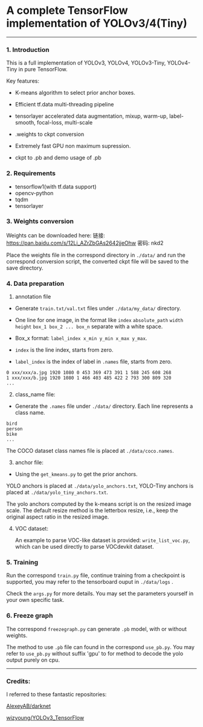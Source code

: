 # A complete TensorFlow implementation of YOLOv3/4(Tiny)


--------

### 1. Introduction

This is a full implementation of YOLOv3, YOLOv4, YOLOv3-Tiny, YOLOv4-Tiny in pure TensorFlow. 

Key features:

-   K-means algorithm to select prior anchor boxes.

- Efficient tf.data multi-threading pipeline
- tensorlayer accelerated data augmentation, mixup, warm-up, label-smooth, focal-loss, multi-scale
- .weights to ckpt conversion
- Extremely fast GPU non maximum supression.
- ckpt to .pb and demo usage of .pb

### 2. Requirements

- tensorflow1(with tf.data support)
- opencv-python
- tqdm
- tensorlayer

### 3. Weights conversion

Weights can be downloaded here: 链接: https://pan.baidu.com/s/12Li_AZrZbGAs2642jjeOhw  密码: nkd2

Place the weights file in the correspond directory in `./data/` and run the correspond conversion script, the converted ckpt file will be saved to the save directory.

### 4. Data preparation

1.  annotation file

-   Generate `train.txt/val.txt` files under `./data/my_data/` directory. 

-   One line for one image, in the format like `index` `absolute_path` `width` `height` `box_1 box_2 ... box_n` separate with a white space. 

-   Box_x format: `label_index x_min y_min x_max y_max`.

-   `index` is the line index, starts from zero.

-   `label_index` is the index of label in `.names` file, starts from zero.

```
0 xxx/xxx/a.jpg 1920 1080 0 453 369 473 391 1 588 245 608 268
1 xxx/xxx/b.jpg 1920 1080 1 466 403 485 422 2 793 300 809 320
...
```

2.  class_name file:

-   Generate the `.names` file under `./data/` directory. Each line represents a class name.

```
bird
person
bike
...
```

The COCO dataset class names file is placed at `./data/coco.names`.

3.  anchor file:

-   Using the `get_kmeans.py` to get the prior anchors.

YOLO anchors is placed at `./data/yolo_anchors.txt`, YOLO-Tiny anchors is placed at `./data/yolo_tiny_anchors.txt`.

The yolo anchors computed by the k-means script is on the resized image scale.  The default resize method is the letterbox resize, i.e., keep the original aspect ratio in the resized image.

4.  VOC dataset:

    An example to parse VOC-like dataset is provided: `write_list_voc.py`, which can be used directly to parse VOCdevkit dataset.

### 5. Training

Run the correspond `train.py` file, continue training from a checkpoint is supported, you may refer to the tensorboard ouput in `./data/logs` .

Check the `args.py` for more details. You may set the parameters yourself in your own specific task.

### 6. Freeze graph

The correspond `freezegraph.py` can generate `.pb` model, with or without weights.

The method to use `.pb` file can found in the correspond `use_pb.py`. You may refer to `use_pb.py` without suffix 'gpu' to for method to decode the yolo output purely on cpu.

-------

### Credits:

I referred to these fantastic repositories:

[AlexeyAB/darknet](https://github.com/AlexeyAB/darknet)

[wizyoung/YOLOv3_TensorFlow](https://github.com/wizyoung/YOLOv3_TensorFlow)

